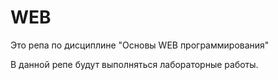 # WEB
Это репа по дисциплине "Основы WEB программирования"

В данной репе будут выполняться лабораторные работы.